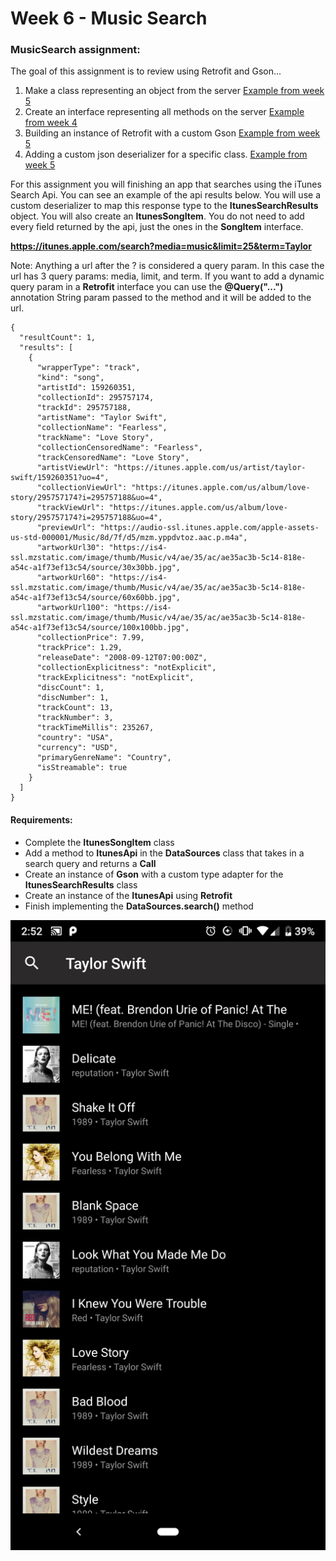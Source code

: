 Week 6 - Music Search
===================
### MusicSearch assignment:

The goal of this assignment is to review using Retrofit and Gson...

 1. Make a class representing an object from the server [Example from week 5](https://github.com/ucsd-ext-android-rja/android-1-week-4-map/blob/master/app/src/main/java/com/ucsdextandroid1/snapmap/UserLocationData.java)
 2. Create an interface representing all methods on the server [Example from week 4](https://github.com/ucsd-ext-android-rja/android-1-week-4-map/blob/master/app/src/main/java/com/ucsdextandroid1/snapmap/DataSources.java#L185-L221)
 3. Building an instance of Retrofit with a custom Gson [Example from week 5](https://github.com/ucsd-ext-android-rja/android-1-week-4-map/blob/master/app/src/main/java/com/ucsdextandroid1/snapmap/DataSources.java#L43-L67)
 4. Adding a custom json deserializer for a specific class. [Example from week 5](https://github.com/ucsd-ext-android-rja/android-1-week-4-map/blob/master/app/src/main/java/com/ucsdextandroid1/snapmap/ActiveUserLocationsResponseDeserializer.java)

For this assignment you will finishing an app that searches using the iTunes Search Api. 
You can see an example of the api results below. You will use a custom deserializer to map this 
response type to the **ItunesSearchResults** object. You will also create an **ItunesSongItem**. You 
do not need to add every field returned by the api, just the ones in the **SongItem** interface.

**https://itunes.apple.com/search?media=music&limit=25&term=Taylor**

Note: Anything a url after the ? is considered a query param. In this case the url has 3 query
params: media, limit, and term. If you want to add a dynamic query param in a **Retrofit** interface 
you can use the **@Query("...")** annotation String param passed to the method and it will be added 
to the url.

```
{
  "resultCount": 1,
  "results": [
    {
      "wrapperType": "track",
      "kind": "song",
      "artistId": 159260351,
      "collectionId": 295757174,
      "trackId": 295757188,
      "artistName": "Taylor Swift",
      "collectionName": "Fearless",
      "trackName": "Love Story",
      "collectionCensoredName": "Fearless",
      "trackCensoredName": "Love Story",
      "artistViewUrl": "https://itunes.apple.com/us/artist/taylor-swift/159260351?uo=4",
      "collectionViewUrl": "https://itunes.apple.com/us/album/love-story/295757174?i=295757188&uo=4",
      "trackViewUrl": "https://itunes.apple.com/us/album/love-story/295757174?i=295757188&uo=4",
      "previewUrl": "https://audio-ssl.itunes.apple.com/apple-assets-us-std-000001/Music/8d/7f/d5/mzm.yppdvtoz.aac.p.m4a",
      "artworkUrl30": "https://is4-ssl.mzstatic.com/image/thumb/Music/v4/ae/35/ac/ae35ac3b-5c14-818e-a54c-a1f73ef13c54/source/30x30bb.jpg",
      "artworkUrl60": "https://is4-ssl.mzstatic.com/image/thumb/Music/v4/ae/35/ac/ae35ac3b-5c14-818e-a54c-a1f73ef13c54/source/60x60bb.jpg",
      "artworkUrl100": "https://is4-ssl.mzstatic.com/image/thumb/Music/v4/ae/35/ac/ae35ac3b-5c14-818e-a54c-a1f73ef13c54/source/100x100bb.jpg",
      "collectionPrice": 7.99,
      "trackPrice": 1.29,
      "releaseDate": "2008-09-12T07:00:00Z",
      "collectionExplicitness": "notExplicit",
      "trackExplicitness": "notExplicit",
      "discCount": 1,
      "discNumber": 1,
      "trackCount": 13,
      "trackNumber": 3,
      "trackTimeMillis": 235267,
      "country": "USA",
      "currency": "USD",
      "primaryGenreName": "Country",
      "isStreamable": true
    }
  ]
}
```

#### Requirements: 
 - Complete the **ItunesSongItem** class
 - Add a method to **ItunesApi** in the **DataSources** class that takes in a search query and returns a **Call<ItunesSearchResults>**
 - Create an instance of **Gson** with a custom type adapter for the **ItunesSearchResults** class
 - Create an instance of the **ItunesApi** using **Retrofit**
 - Finish implementing the **DataSources.search()** method
 
 ![Image](search_screenshot.png)